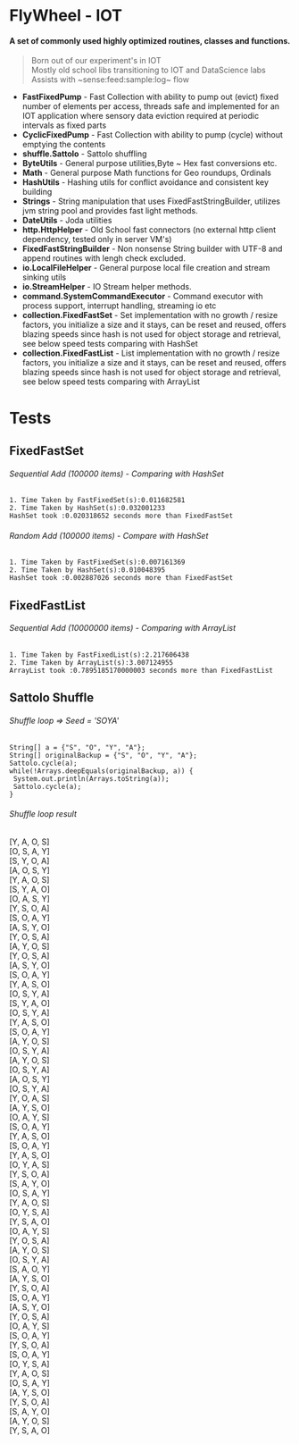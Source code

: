 FlyWheel - IOT
===================
#### A set of commonly used highly optimized routines, classes and functions.
> Born out of our experiment's in IOT  
> Mostly old school libs transitioning to IOT and DataScience labs  
> Assists with ~sense:feed:sample:log~ flow 

+ **FastFixedPump** - Fast Collection with ability to pump out (evict) fixed number of elements per access, threads safe and implemented for an IOT application where sensory data eviction required at periodic intervals as fixed parts
+ **CyclicFixedPump** - Fast Collection with ability to pump (cycle) without emptying the contents
+ **shuffle.Sattolo** - Sattolo shuffling
+ **ByteUtils** - General purpose utilities,Byte ~ Hex fast conversions etc.
+ **Math** - General purpose Math functions for Geo roundups, Ordinals
+ **HashUtils** - Hashing utils for conflict avoidance and consistent key building
+ **Strings** - String manipulation that uses FixedFastStringBuilder, utilizes jvm string pool and provides fast light methods.
+ **DateUtils** - Joda utilities
+ **http.HttpHelper** - Old School fast connectors (no external http client dependency, tested only in server VM's)
+ **FixedFastStringBuilder** - Non nonsense String builder with UTF-8 and append routines with lengh check excluded.
+ **io.LocalFileHelper** - General purpose local file creation and stream sinking utils
+ **io.StreamHelper** - IO Stream helper methods.
+ **command.SystemCommandExecutor** - Command executor with process support, interrupt handling, streaming io etc
+ **collection.FixedFastSet** - Set implementation with no growth / resize factors, you initialize a size and it stays, can be reset and reused, offers blazing speeds since hash is not used for object storage and retrieval, see below speed tests comparing with HashSet
+ **collection.FixedFastList** - List implementation with no growth / resize factors, you initialize a size and it stays, can be reset and reused, offers blazing speeds since hash is not used for object storage and retrieval, see below speed tests comparing with ArrayList

Tests
=====
FixedFastSet
------------
###### Sequential Add (100000 items) - Comparing with HashSet ######
    1. Time Taken by FastFixedSet(s):0.011682581
    2. Time Taken by HashSet(s):0.032001233
    HashSet took :0.020318652 seconds more than FixedFastSet
###### Random Add (100000 items) - Compare with HashSet #######
    1. Time Taken by FastFixedSet(s):0.007161369
    2. Time Taken by HashSet(s):0.010048395
    HashSet took :0.002887026 seconds more than FixedFastSet

FixedFastList
------------
###### Sequential Add (10000000 items) - Comparing with ArrayList ######
    1. Time Taken by FastFixedList(s):2.217606438
    2. Time Taken by ArrayList(s):3.007124955
    ArrayList took :0.7895185170000003 seconds more than FixedFastList
    
Sattolo Shuffle
------------
###### Shuffle loop => Seed = 'SOYA'
    String[] a = {"S", "O", "Y", "A"};  
    String[] originalBackup = {"S", "O", "Y", "A"};  
    Sattolo.cycle(a);  
    while(!Arrays.deepEquals(originalBackup, a)) {
     System.out.println(Arrays.toString(a));  
     Sattolo.cycle(a);  
    }  
###### Shuffle loop result
[Y, A, O, S]  
[O, S, A, Y]   
[S, Y, O, A]  
[A, O, S, Y]  
[Y, A, O, S]  
[S, Y, A, O]  
[O, A, S, Y]  
[Y, S, O, A]  
[S, O, A, Y]  
[A, S, Y, O]  
[Y, O, S, A]  
[A, Y, O, S]  
[Y, O, S, A]  
[A, S, Y, O]  
[S, O, A, Y]  
[Y, A, S, O]  
[O, S, Y, A]  
[S, Y, A, O]  
[O, S, Y, A]  
[Y, A, S, O]  
[S, O, A, Y]  
[A, Y, O, S]  
[O, S, Y, A]  
[A, Y, O, S]  
[O, S, Y, A]  
[A, O, S, Y]  
[O, S, Y, A]  
[Y, O, A, S]  
[A, Y, S, O]  
[O, A, Y, S]  
[S, O, A, Y]  
[Y, A, S, O]  
[S, O, A, Y]  
[Y, A, S, O]  
[O, Y, A, S]  
[Y, S, O, A]  
[S, A, Y, O]   
[O, S, A, Y]  
[Y, A, O, S]   
[O, Y, S, A]  
[Y, S, A, O]  
[O, A, Y, S]  
[Y, O, S, A]  
[A, Y, O, S]  
[O, S, Y, A]  
[S, A, O, Y]  
[A, Y, S, O]  
[Y, S, O, A]  
[S, O, A, Y]  
[A, S, Y, O]  
[Y, O, S, A]  
[O, A, Y, S]  
[S, O, A, Y]  
[Y, S, O, A]  
[S, O, A, Y]  
[O, Y, S, A]  
[Y, A, O, S]  
[O, S, A, Y]  
[A, Y, S, O]  
[Y, S, O, A]  
[S, A, Y, O]  
[A, Y, O, S]  
[Y, S, A, O]  
